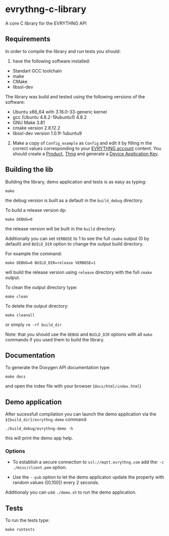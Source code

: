 # evrythng-c-library
A core C library for the EVRYTHNG API

## Requirements

In order to compile the library and run tests you should:

1. have the following software installed:

* Standart GCC toolchain
* make
* CMake
* libssl-dev

The library was build and tested using the following versions of the software:

* Ubuntu x86_64 with 3.16.0-33-generic kernel
* gcc (Ubuntu 4.8.2-19ubuntu1) 4.8.2
* GNU Make 3.81
* cmake version 2.8.12.2
* libssl-dev version 1.0.1f-1ubuntu9

2. Make a copy of `Config_example` as `Config` and edit it by
filling in the correct values corresponding to your [EVRYTHNG account](https://dashboard.evrythng.com/) content.
You should create a [Product](https://dashboard.evrythng.com/documentation/api/products), [Thng](https://dashboard.evrythng.com/documentation/api/thngs) and generate a [Device Application Key](https://dashboard.evrythng.com/documentation/api/thngs#thngs-devices).

## Building the lib

Building the library, demo application and tests is as easy as typing:
```
make
```
the debug version is built as a default in the `build_debug` directory. 

To build a release version dp:
```
make DEBUG=0
```
the release version will be built in the `build` directory.

Additionally you can set `VERBOSE` to 1 to see the full `cmake` output (0 by default) 
and `BUILD_DIR` option to change the output build directory. 

For example the command:
```
make DEBUG=0 BUILD_DIR=release VERBOSE=1
```
will build the release version using `release` directory with the full `cmake` output.

To clean the output directory type:
```
make clean
```
To delete the output directory:
```
make cleanall
```
or simply `rm -rf build_dir`

Note: that you should use the `DEBUG` and `BUILD_DIR` options with all `make` commands if you used them to build the library.

## Documentation

To generate the Doxygen API documentation type:
```
make docs
```
and open the index file with your browser (`docs/html/index.html`)

## Demo application

After sucessfull compilation you can launch the demo application via the `${build_dir}/evrythng-demo` command:
```
./build_debug/evrythng-demo -h
```
this will print the demo app help. 

### Options

* To establish a secure connection to `ssl://mqtt.evrythng.com` add the: `-c ./misc/client.pem` option.

* Use the `--pub` option to let the demo applicaton update the property with random values ([0,100]) every 2 seconds.

Additionaly you can use `./demo.sh` to run the demo application.

## Tests

To run the tests type:

```
make runtests
```
